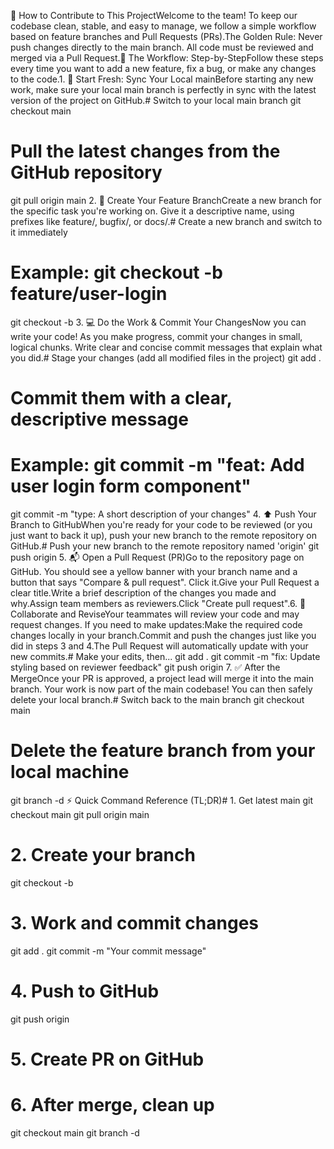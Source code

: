 🚀 How to Contribute to This ProjectWelcome to the team! To keep our codebase clean, stable, and easy to manage, we follow a simple workflow based on feature branches and Pull Requests (PRs).The Golden Rule: Never push changes directly to the main branch. All code must be reviewed and merged via a Pull Request.📝 The Workflow: Step-by-StepFollow these steps every time you want to add a new feature, fix a bug, or make any changes to the code.1. 🔄 Start Fresh: Sync Your Local mainBefore starting any new work, make sure your local main branch is perfectly in sync with the latest version of the project on GitHub.# Switch to your local main branch
git checkout main

# Pull the latest changes from the GitHub repository
git pull origin main
2. 🌿 Create Your Feature BranchCreate a new branch for the specific task you're working on. Give it a descriptive name, using prefixes like feature/, bugfix/, or docs/.# Create a new branch and switch to it immediately
# Example: git checkout -b feature/user-login
git checkout -b <branch-name>
3. 💻 Do the Work & Commit Your ChangesNow you can write your code! As you make progress, commit your changes in small, logical chunks. Write clear and concise commit messages that explain what you did.# Stage your changes (add all modified files in the project)
git add .

# Commit them with a clear, descriptive message
# Example: git commit -m "feat: Add user login form component"
git commit -m "type: A short description of your changes"
4. ⬆️ Push Your Branch to GitHubWhen you're ready for your code to be reviewed (or you just want to back it up), push your new branch to the remote repository on GitHub.# Push your new branch to the remote repository named 'origin'
git push origin <branch-name>
5. 📬 Open a Pull Request (PR)Go to the repository page on GitHub. You should see a yellow banner with your branch name and a button that says "Compare & pull request". Click it.Give your Pull Request a clear title.Write a brief description of the changes you made and why.Assign team members as reviewers.Click "Create pull request".6. 💬 Collaborate and ReviseYour teammates will review your code and may request changes. If you need to make updates:Make the required code changes locally in your branch.Commit and push the changes just like you did in steps 3 and 4.The Pull Request will automatically update with your new commits.# Make your edits, then...
git add .
git commit -m "fix: Update styling based on reviewer feedback"
git push origin <branch-name>
7. ✅ After the MergeOnce your PR is approved, a project lead will merge it into the main branch. Your work is now part of the main codebase! You can then safely delete your local branch.# Switch back to the main branch
git checkout main

# Delete the feature branch from your local machine
git branch -d <branch-name>
⚡ Quick Command Reference (TL;DR)# 1. Get latest main
git checkout main
git pull origin main

# 2. Create your branch
git checkout -b <branch-name>

# 3. Work and commit changes
git add .
git commit -m "Your commit message"

# 4. Push to GitHub
git push origin <branch-name>

# 5. Create PR on GitHub

# 6. After merge, clean up
git checkout main
git branch -d <branch-name>
